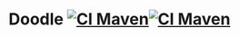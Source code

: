 # Doodle [![CI Maven](https://github.com/deepinthink/doodle/actions/workflows/ci-maven.yml/badge.svg)](https://github.com/deepinthink/doodle/actions/workflows/ci-maven.yml)[![CI Maven](https://github.com/deepinthink/doodle/actions/workflows/ci-cmake.yml/badge.svg)](https://github.com/deepinthink/doodle/actions/workflows/ci-cmake.yml)

